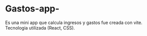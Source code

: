 # Gastos-app-
Es una mini app que calcula ingresos y gastos fue creada con vite.
Tecnologia utilizada (React, CSS).

